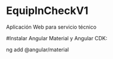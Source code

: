 # EquipInCheckV1
Aplicación Web para servicio técnico

#Instalar Angular Material y Angular CDK:

ng add @angular/material

